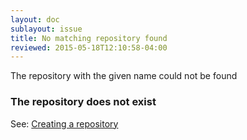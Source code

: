 ```yaml
---
layout: doc
sublayout: issue
title: No matching repository found
reviewed: 2015-05-18T12:10:58-04:00
---
```

The repository with the given name could not be found

### The repository does not exist

See: [Creating a repository](/solutions/create-repo.html)
